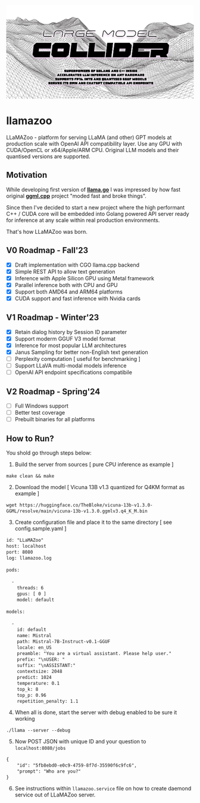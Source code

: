 ![](./collider.jpg?raw=true)

# llamazoo

LLaMAZoo - platform for serving LLaMA (and other) GPT models at production scale with OpenAI API compatibility layer. Use any GPU with CUDA/OpenCL or x64/Apple/ARM CPU. Original LLM models and their quantised versions are supported.

## Motivation

While developing first version of **[llama.go](https://github.com/gotzmann/llama.go)** I was impressed by how fast original **[ggml.cpp](https://github.com/ggerganov/llama.cpp)** project "moded fast and broke things".

Since then I've decided to start a new project where the high performant C++ / CUDA core will be embedded into Golang powered API server ready for inference at any scale within real production environments.

That's how LLaMAZoo was born.

## V0 Roadmap - Fall'23

- [x] Draft implementation with CGO llama.cpp backend
- [x] Simple REST API to allow text generation
- [x] Inference with Apple Silicon GPU using Metal framework
- [x] Parallel inference both with CPU and GPU
- [x] Support both AMD64  and ARM64 platforms
- [x] CUDA support and fast inference with Nvidia cards

## V1 Roadmap - Winter'23

- [x] Retain dialog history by Session ID parameter
- [x] Support moderm GGUF V3 model format
- [x] Inference for most popular LLM architectures
- [x] Janus Sampling for better non-English text generation
- [ ] Perplexity computation [ useful for benchmarking ]
- [ ] Support LLaVA multi-modal models inference
- [ ] OpenAI API endpoint specifications compatibile

## V2 Roadmap - Spring'24

- [ ] Full Windows support
- [ ] Better test coverage
- [ ] Prebuilt binaries for all platforms

## How to Run?

You shold go through steps below:

1) Build the server from sources [ pure CPU inference as example ]

```shell
make clean && make
```

2) Download the model [ Vicuna 13B v1.3 quantized for Q4KM format as example ]

```shell
wget https://huggingface.co/TheBloke/vicuna-13b-v1.3.0-GGML/resolve/main/vicuna-13b-v1.3.0.ggmlv3.q4_K_M.bin
```

3) Create configuration file and place it to the same directory [ see config.sample.yaml ] 

```shell
id: "LLaMAZoo"
host: localhost
port: 8080
log: llamazoo.log

pods: 

  -
    threads: 6
    gpus: [ 0 ]
    model: default

models:

  -
    id: default
    name: Mistral
    path: Mistral-7B-Instruct-v0.1-GGUF
    locale: en_US
    preamble: "You are a virtual assistant. Please help user."
    prefix: "\nUSER: "
    suffix: "\nASSISTANT:"
    contextsize: 2048
    predict: 1024
    temperature: 0.1
    top_k: 8
    top_p: 0.96
    repetition_penalty: 1.1
```    

4) When all is done, start the server with debug enabled to be sure it working

```shell
./llama --server --debug
```

5) Now POST JSON with unique ID and your question to `localhost:8080/jobs`

```shell
{
    "id": "5fb8ebd0-e0c9-4759-8f7d-35590f6c9fc6",
    "prompt": "Who are you?"
}
```

6) See instructions within `llamazoo.service` file on how to create daemond service out of LLaMAZoo server.